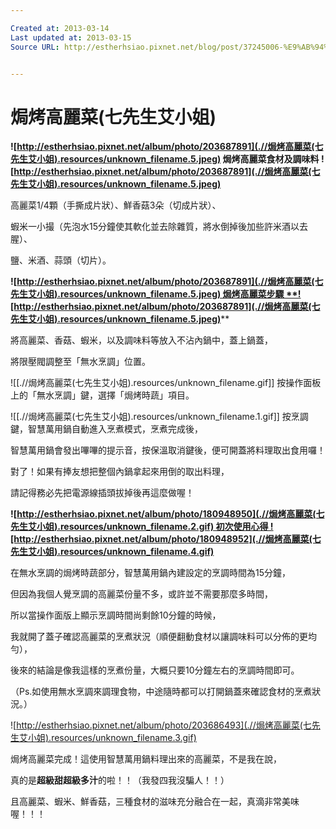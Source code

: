 ```yaml
---

Created at: 2013-03-14
Last updated at: 2013-03-15
Source URL: http://estherhsiao.pixnet.net/blog/post/37245006-%E9%AB%94%E9%A9%97-%E9%A3%9B%E5%88%A9%E6%B5%A6%E6%99%BA%E6%85%A7%E8%90%AC%E7%94%A8%E9%8D%8B-hd2175-%E2%88%A3-%E6%96%99%E7%90%86%E6%96%B0%E5%B9%AB%E6%89%8B


---
```


# 焗烤高麗菜(七先生艾小姐)


 ****![http://estherhsiao.pixnet.net/album/photo/203687891](.//焗烤高麗菜(七先生艾小姐).resources/unknown_filename.5.jpeg)** 焗烤高麗菜食材及調味料 **![http://estherhsiao.pixnet.net/album/photo/203687891](.//焗烤高麗菜(七先生艾小姐).resources/unknown_filename.5.jpeg)**** 

高麗菜1/4顆（手撕成片狀）、鮮香菇3朵（切成片狀）、

蝦米一小撮（先泡水15分鐘使其軟化並去除雜質，將水倒掉後加些許米酒以去腥）、

鹽、米酒、蒜頭（切片）。

 **![http://estherhsiao.pixnet.net/album/photo/203687891](.//焗烤高麗菜(七先生艾小姐).resources/unknown_filename.5.jpeg) 焗烤高麗菜步驟 **![http://estherhsiao.pixnet.net/album/photo/203687891](.//焗烤高麗菜(七先生艾小姐).resources/unknown_filename.5.jpeg)**** 

 將高麗菜、香菇、蝦米，以及調味料等放入不沾內鍋中，蓋上鍋蓋，

將限壓閥調整至「無水烹調」位置。

![[.//焗烤高麗菜(七先生艾小姐).resources/unknown_filename.gif]] 按操作面板上的「無水烹調」鍵，選擇「焗烤時蔬」項目。

 ![[.//焗烤高麗菜(七先生艾小姐).resources/unknown_filename.1.gif]] 按烹調鍵，智慧萬用鍋自動進入烹煮模式，烹煮完成後，

智慧萬用鍋會發出嗶嗶的提示音，按保溫取消鍵後，便可開蓋將料理取出食用囉！

對了！如果有捧友想把整個內鍋拿起來用倒的取出料理，

請記得務必先把電源線插頭拔掉後再這麼做喔！

 **![http://estherhsiao.pixnet.net/album/photo/180948950](.//焗烤高麗菜(七先生艾小姐).resources/unknown_filename.2.gif) 初次使用心得 ![http://estherhsiao.pixnet.net/album/photo/180948952](.//焗烤高麗菜(七先生艾小姐).resources/unknown_filename.4.gif)** 

在無水烹調的焗烤時蔬部分，智慧萬用鍋內建設定的烹調時間為15分鐘，

但因為我個人覺烹調的高麗菜份量不多，或許並不需要那麼多時間，

所以當操作面版上顯示烹調時間尚剩餘10分鐘的時候，

我就開了蓋子確認高麗菜的烹煮狀況（順便翻動食材以讓調味料可以分佈的更均勻），

後來的結論是像我這樣的烹煮份量，大概只要10分鐘左右的烹調時間即可。

（Ps.如使用無水烹調來調理食物，中途隨時都可以打開鍋蓋來確認食材的烹煮狀況。）

![http://estherhsiao.pixnet.net/album/photo/203686493](.//焗烤高麗菜(七先生艾小姐).resources/unknown_filename.3.gif)

焗烤高麗菜完成！這使用智慧萬用鍋料理出來的高麗菜，不是我在說，

真的是**超級甜超級多汁**的啦！！（我發四我沒騙人！！）

且高麗菜、蝦米、鮮香菇，三種食材的滋味充分融合在一起，真滴非常美味喔！！！

